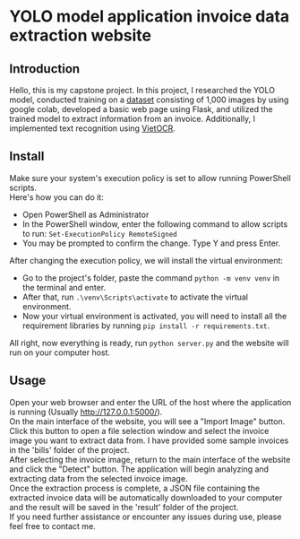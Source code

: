 # YOLO model application invoice data extraction website
## Introduction
Hello, this is my capstone project. In this project, I researched the YOLO model, conducted training on a [dataset](https://drive.google.com/drive/folders/1Pw_AQ8OJTzQQV8z6lQJmiHUEjN6856HI?usp=sharing) consisting of 1,000 images by using google colab, developed a basic web page using Flask, and utilized the trained model to extract information from an invoice. Additionally, I implemented text recognition using [VietOCR](https://github.com/pbcquoc/vietocr).  

## Install
Make sure your system's execution policy is set to allow running PowerShell scripts.  
Here's how you can do it:  
- Open PowerShell as Administrator
- In the PowerShell window, enter the following command to allow scripts to run: `Set-ExecutionPolicy RemoteSigned`
- You may be prompted to confirm the change. Type Y and press Enter.

After changing the execution policy, we will install the virtual environment:
- Go to the project's folder, paste the command `python -m venv venv` in the terminal and enter.
- After that, run `.\venv\Scripts\activate` to activate the virtual environment.
- Now your virtual environment is activated, you will need to install all the requirement libraries by running `pip install -r requirements.txt`.

All right, now everything is ready, run `python server.py` and the website will run on your computer host.

## Usage
Open your web browser and enter the URL of the host where the application is running (Usually http://127.0.0.1:5000/).  
On the main interface of the website, you will see a "Import Image" button. Click this button to open a file selection window and select the invoice image you want to extract data from. I have provided some sample invoices in the 'bills' folder of the project.  
After selecting the invoice image, return to the main interface of the website and click the "Detect" button. The application will begin analyzing and extracting data from the selected invoice image.  
Once the extraction process is complete, a JSON file containing the extracted invoice data will be automatically downloaded to your computer and the result will be saved in the 'result' folder of the project.  
If you need further assistance or encounter any issues during use, please feel free to contact me.  
